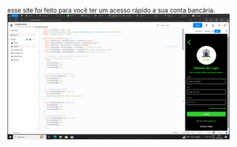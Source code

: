 esse site foi feito para você ter um acesso rápido a sua conta bancária.
![Difícil](./assets/visaomelhorweb.png)
